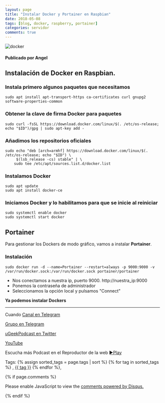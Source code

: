 ```yaml
---
layout: page
title: "Instalar Docker y Portainer en Raspbian"
date: 2018-05-08
tags: [blog, docker, raspberry, portainer]
categories: servidor
comments: true
---
```

![docker](https://i.imgur.com/9DMx0DS.png)

<!-- -------------------------------------Descripción del podcast -------------------------------------------  -->
#### Publicado por Angel


## Instalación de Docker en Raspbian.


### Instala primero algunos paquetes que necesitamos
```
sudo apt install apt-transport-https ca-certificates curl gnupg2 software-properties-common
```  

### Obtener la clave de firma Docker para paquetes
```
sudo curl -fsSL https://download.docker.com/linux/$(. /etc/os-release; echo "$ID")/gpg | sudo apt-key add -
```  

### Añadimos los repositorios oficiales
```
sudo echo "deb [arch=armhf] https://download.docker.com/linux/$(. /etc/os-release; echo "$ID") \
     $(lsb_release -cs) stable" | \
    sudo tee /etc/apt/sources.list.d/docker.list
```  

### Instalamos Docker
```
sudo apt update
sudo apt install docker-ce
```  

### Iniciamos Docker y lo habilitamos para que se inicie al reiniciar
```
sudo systemctl enable docker
sudo systemctl start docker
```  

## Portainer
Para gestionar los Dockers de modo gráfico, vamos a instalar **Portainer**.  

### Instalación
```
sudo docker run -d --name=Portainer --restart=always -p 9000:9000 -v /var/run/docker.sock:/var/run/docker.sock portainer/portainer
```  

- Nos conectamos a nuestra ip, puerto 9000. http://nuestra_ip:9000
- Ponemos la contraseña de administrador
- Seleccionamos la opción local y pulsamos "Connect"


**Ya podemos instalar Dockers**



<!-- -------------------------------------Aquí abajo los comentarios -------------------------------------------  -->
---
Cuando 
[Canal en Telegram](https://t.me/uGeek)  

[Grupo en Telegram](https://t.me/uGeekPodcast)  

[uGeekPodcast en Twitter](https://twitter.com/ugeekpodcast)  

[YouTube](https://www.youtube.com/channel/UCVmGqdwOeswJ55IFmsYNlww)  

Escucha más Podcast en el Reproductor de la web [►Play](https://ugeek.github.io/podcasts/)  

Tags: {% assign sorted_tags = page.tags | sort %} {% for tag in sorted_tags %} , <span class="tag"><a href="/tag#{{ tag }}">{{ tag }}</a></span> {% endfor %},


{% if page.comments %}
<div id="disqus_thread"></div>
<script>

/**
*  RECOMMENDED CONFIGURATION VARIABLES: EDIT AND UNCOMMENT THE SECTION BELOW TO INSERT DYNAMIC VALUES FROM YOUR PLATFORM OR CMS.
*  LEARN WHY DEFINING THESE VARIABLES IS IMPORTANT: https://disqus.com/admin/universalcode/#configuration-variables*/
/*
var disqus_config = function () {
this.page.url = PAGE_URL;  // Replace PAGE_URL with your page's canonical URL variable
this.page.identifier = PAGE_IDENTIFIER; // Replace PAGE_IDENTIFIER with your page's unique identifier variable
};
*/
(function() { // DON'T EDIT BELOW THIS LINE
var d = document, s = d.createElement('script');
s.src = 'https://https-angelbcn-github-io-ugeek.disqus.com/embed.js';
s.setAttribute('data-timestamp', +new Date());
(d.head || d.body).appendChild(s);
})();
</script>
<noscript>Please enable JavaScript to view the <a href="https://disqus.com/?ref_noscript">comments powered by Disqus.</a></noscript>

{% endif %}

<script id="dsq-count-scr" src="//https-angelbcn-github-io-ugeek.disqus.com/count.js" async></script>
